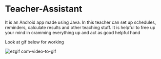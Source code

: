 # Teacher-Assistant
It is an Android app made using Java. In this teacher can set up schedules, reminders, calculate results and other teaching stuff. It is helpful to free up your mind in cramming everything up and act as good helpful hand

Look at gif below for working

![ezgif com-video-to-gif](https://user-images.githubusercontent.com/32393446/43995750-d1b05646-9dd1-11e8-8065-4886dfaccf05.gif)
